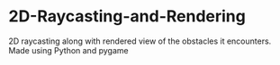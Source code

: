 # 2D-Raycasting-and-Rendering
2D raycasting along with rendered view of the obstacles it encounters. Made using Python and pygame
